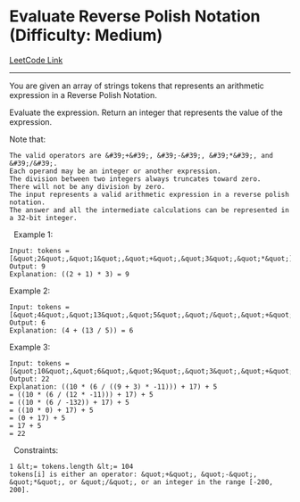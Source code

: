 # Evaluate Reverse Polish Notation (Difficulty: Medium)

[LeetCode Link](https://leetcode.com/problems/evaluate-reverse-polish-notation/)

---

You are given an array of strings tokens that represents an arithmetic expression in a Reverse Polish Notation.

Evaluate the expression. Return an integer that represents the value of the expression.

Note that:


	The valid operators are &#39;+&#39;, &#39;-&#39;, &#39;*&#39;, and &#39;/&#39;.
	Each operand may be an integer or another expression.
	The division between two integers always truncates toward zero.
	There will not be any division by zero.
	The input represents a valid arithmetic expression in a reverse polish notation.
	The answer and all the intermediate calculations can be represented in a 32-bit integer.


&nbsp;
Example 1:

```
Input: tokens = [&quot;2&quot;,&quot;1&quot;,&quot;+&quot;,&quot;3&quot;,&quot;*&quot;]
Output: 9
Explanation: ((2 + 1) * 3) = 9
```

Example 2:

```
Input: tokens = [&quot;4&quot;,&quot;13&quot;,&quot;5&quot;,&quot;/&quot;,&quot;+&quot;]
Output: 6
Explanation: (4 + (13 / 5)) = 6
```

Example 3:

```
Input: tokens = [&quot;10&quot;,&quot;6&quot;,&quot;9&quot;,&quot;3&quot;,&quot;+&quot;,&quot;-11&quot;,&quot;*&quot;,&quot;/&quot;,&quot;*&quot;,&quot;17&quot;,&quot;+&quot;,&quot;5&quot;,&quot;+&quot;]
Output: 22
Explanation: ((10 * (6 / ((9 + 3) * -11))) + 17) + 5
= ((10 * (6 / (12 * -11))) + 17) + 5
= ((10 * (6 / -132)) + 17) + 5
= ((10 * 0) + 17) + 5
= (0 + 17) + 5
= 17 + 5
= 22
```

&nbsp;
Constraints:


	1 &lt;= tokens.length &lt;= 104
	tokens[i] is either an operator: &quot;+&quot;, &quot;-&quot;, &quot;*&quot;, or &quot;/&quot;, or an integer in the range [-200, 200].


